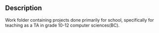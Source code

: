 ## Description

Work folder containing projects done primarily for school, specifically for teaching as a TA in grade 10-12 computer sciences(BC).
